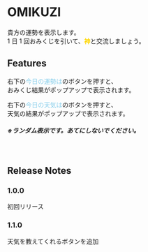 # OMIKUZI

貴方の運勢を表示します。<br>
1 日 1 回おみくじを引いて、<font color="gold">**神**</font>と交流しましょう。

## Features

右下の<font color="skyblue">今日の運勢は</font>のボタンを押すと、<br>おみくじ結果がポップアップで表示されます。

右下の<font color="skyblue">今日の天気は</font>のボタンを押すと、<br>天気の結果がポップアップで表示されます。

##### ※ランダム表示です。あてにしないでください。

<br>

## Release Notes

### 1.0.0

初回リリース

### 1.1.0

天気を教えてくれるボタンを追加
